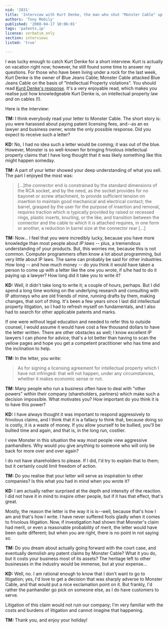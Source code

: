 ```yaml
---
nid: '2831'
title: 'Interview with Kurt Denke, the man who shut "Monster Cable" up'
authors: 'Tony Mobily'
published: '2008-04-17 10:06:01'
tags: 'patents,ip'
license: verbatim_only
section: interviews
listed: 'true'

---
```

I was lucky enough to catch Kurt Denke for a short interview. Kurt is actually on vacation right now; however, he still found some time to answer my questions.
For those who have been living under a rock for the last week, Kurt Denke is the owner of Blue Jeans Cable; Monster Cable attacked Blue Jeans Cable on the basis of "Intellectual Property violations". You should read [Kurd Denke's response](http://www.audioholics.com/news/industry-news/blue-jeans-strikes-back). It's a very enjoyable read, which makes you realise just how knowledgeable Kurt Denke is, on intellectual property law _and_ on cables (!).

Here is the interview:

<!--break-->

**TM:** I think everybody read your letter to Monster Cable. The short story is: you were harassed about paying patent licensing fees, and--as an ex lawyer and business owner, wrote the only possible response. Did you expect to receive such a letter?

**KD:** No, I had no idea such a letter would be coming; it was out of the blue.  However, Monster is so well-known for bringing frivolous intellectual property claims that I have long thought that it was likely something like this might happen someday.

**TM:**  A part of your letter showed your deep understanding of what you sell. The part I enjoyed the most was:

>[...]the connector end is constrained by the standard dimensions of the RCA socket, and by the need, as the socket provides for no bayonet or screw attachment, to provide sufficient tension on insertion to maintain good mechanical and electrical contact; the barrel, grasped by the user for the purpose of insertion and removal, requires traction which is typically provided by raised or recessed rings, plastic inserts, knurling, or the like; and transition between the connector and the cable to which it is attached requires, in one form or another, a reduction in barrel size at the connector rear [...]

**TM:** Now... I feel that you were incredibly lucky, because you have more knowledge than most people about _IP laws_ -- plus, a tremendous understanding of your products. But, this worries me, because this is not common. Computer programmers often know a lot about programming, but very little about IP laws. The same can probably be said for other industries. How long -- and how much money -- do you think it would have taken a person to come up with a letter like the one you wrote, if s/he had to do it paying up a lawyer? How long did it take you to write it?

**KD:** Well, it didn't take long to write it; a couple of hours, perhaps. But I did spend a long time working on the underlying research and consulting with IP attorneys who are old friends of mine, running drafts by them, making changes, that sort of thing.  It's been a few years since I last did intellectual property litigation, so I had to refresh myself on fundamentals, and I also had to search for other applicable patents and marks.

If one were without legal education and needed to refer this to outside counsel, I would assume it would have cost a few thousand dollars to have the letter written.  There are other obstacles as well; I know excellent IP lawyers I can phone for advice; that's a lot better than having to scan the yellow pages and hope you get a competent practitioner who has time and the inclination to help.

**TM:**  In the letter, you write:

> As for signing a licensing agreement for intellectual property which I have not infringed: that will not happen, under any circumstances, whether it makes economic sense or not.

**TM:**  Many people who run a business often have to deal with "other powers" within their company (shareholders, partners) which make such a decision impossible. What motivates you? How important do you think it is to have this power?

**KD:** I have always thought it was important to respond aggressively to frivolous claims, and I think that it is a fallacy to think that, because doing so is costly, it is a waste of money.  If you allow yourself to be bullied, you'll be bullied time and again, and that is, in the long run, costlier.

I view Monster in this situation the way most people view aggressive panhandlers.  Why would you give anything to someone who will only be back for more over and over again?

I do not have shareholders to please.  If I did, I'd try to explain that to them; but it certainly could limit freedom of action.


**TM:** Do you realise that your letter will serve as inspiration to other companies? Is this what you had in mind when you wrote it?

**KD:** I am actually rather surprised at the depth and intensity of the reaction.  I did not have it in mind to inspire other people, but if it has that effect, that's great.

Mostly, the reason the letter is the way it is is--well, because that's how I am and that's how I write.  I have never suffered fools gladly when it comes to frivolous litigation.  Now, if investigation had shown that Monster's claim had merit, or even a reasonable probability of merit, the letter would have been quite different; but when you are right, there is no point in not saying so.

**TM:**  Do you dream about actually going forward with the court case, and eventually demolish any patent claims by Monster Cable? What it you do, but it costs your business most of its assets? The heritage left to other businesses in the industry would be immense, but at your expense...

**KD:** Well, no.  I am rational enough to know that I don't want to go to litigation; yes, I'd love to get a decision that was sharply adverse to Monster Cable, and that would put a nice exclamation point on it. But frankly, I'd rather the panhandler go pick on someone else, as I do have customers to serve.

Litigation of this claim would not ruin our company; I'm very familiar with the costs and burdens of litigation and cannot imagine that happening.

**TM:** Thank you, and enjoy your holiday!
